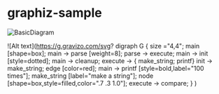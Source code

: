 # graphiz-sample

![BasicDiagram](https://dreampuf.github.io/GraphvizOnline/#digraph%20microservices%7B%0Arankdir%3DLR%3B%20%0Acompound%3Dtrue%3B%0Anode%5Bshape%3Drectangle%5D%0Asubgraph%20cluster_clientside%7B%0A%20%20%20%20%7Brank%3Dsame%20mobile_apps%20webapp%20%7D%0A%20%20%20%20mobile_apps%2C%20webapp%3B%0A%7D%0Asubgraph%20cluster_aws%20%7B%0A%20%20%20%20bgcolor%3Dlightgrey%3B%0A%20%20%20%20node%5Bcolor%3Dorange%5D%0A%20%20%20%20label%20%3D%20%22aws%5Clap-southeast-1%22%3B%0A%20%20%20%20labeljust%3D%22r%22%20%20%20%0A%0A%20%20%20%20subgraph%20cluster_vpc%20%7B%0A%20%20%20%20%20%20bgcolor%3Dwhite%3B%0A%20%20%20%20%20%20label%20%3D%20%22vpc%22%3B%0A%20%20%20%20subgraph%20cluster_lb%20%7B%0A%20%20%20%20%20%20%20%20bgcolor%3Dlightblue%3B%0A%20%20%20%20%20%20%20%20style%3Ddashed%3B%0A%20%20%20%20%20%20label%20%3D%20%22Public%20subnet%22%3B%0A%20%20%20%20%20%20lb%3B%0A%20%20%20%20%7D%0A%20%20%20%20subgraph%20cluster_gc_1%20%7B%0A%20%20%20%20%20%20%20%20style%3Ddashed%3B%0A%20%20%20%20%20%20%20%20bgcolor%3Dlightblue%3B%0A%20%20%20%20%20%20%20%20%7Brank%3Dsame%20orders%20products%20cart%20checkout%20%7D%0A%20%20%20%20%20%20%20%20label%20%3D%20%22Private%20subnet%22%3B%0A%20%20%20%20%20%20%20%20orders%2C%20products%2C%20cart%2C%20checkout%20%5Bshape%3Dhexagon%2C%20fixedsize%3Dtrue%2C%20width%3D1%2C%20height%3D1%5D%0A%20%20%20%20%20%20%20%20RDS_DB%20%5Bshape%3Dcylinder%5D%0A%20%20%20%20%7D%0A%20%20%20%20%7D%0A%20%20%7D%0A%2F%2F%7Bmobile_apps%2C%20webapp%7D%20-%3E%20lb%20%0Awebapp%20-%3E%20lb%20%5Blhead%3Dcluster_lb%5D%3B%0Alb%20-%3E%20orders%3As%2C%20products%3Aw%2C%20cart%3Aw%2C%20checkout%3An%0Aorders%2C%20products%2C%20checkout%20-%3E%20RDS_DB%3B%0Acart-%3E%20checkout%0A%7D%0A)


![Alt text](https://g.gravizo.com/svg?
  digraph G {
    size ="4,4";
    main [shape=box];
    main -> parse [weight=8];
    parse -> execute;
    main -> init [style=dotted];
    main -> cleanup;
    execute -> { make_string; printf}
    init -> make_string;
    edge [color=red];
    main -> printf [style=bold,label="100 times"];
    make_string [label="make a string"];
    node [shape=box,style=filled,color=".7 .3 1.0"];
    execute -> compare;
  }
)
